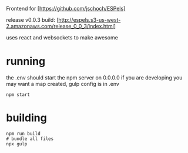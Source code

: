 Frontend for [https://github.com/jschoch/ESPels]

release v0.0.3 build: [http://espels.s3-us-west-2.amazonaws.com/release_0_0_3/index.html]

uses react and websockets to make awesome

# running

the .env should start the npm server on 0.0.0.0
if you are developing you may want a map created, gulp config is in .env


```
npm start
```

# building

```
npm run build
# bundle all files
npx gulp
```

